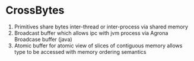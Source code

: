 # CrossBytes
1. Primitives share bytes inter-thread or inter-process via shared memory
2. Broadcast buffer which allows ipc with jvm process via Agrona Broadcase buffer (java)
3. Atomic buffer for atomic view of slices of contiguous memory allows type to be accessed with memory ordering semantics


